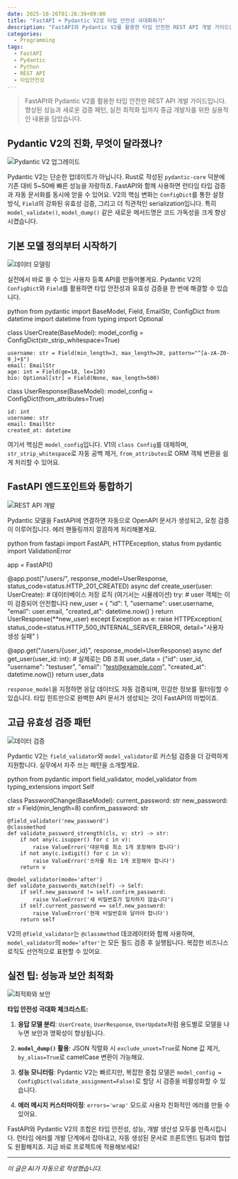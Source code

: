 ```yaml
---
date: 2025-10-26T01:26:39+09:00
title: "FastAPI + Pydantic V2로 타입 안전성 극대화하기"
description: "FastAPI와 Pydantic V2를 활용한 타입 안전한 REST API 개발 가이드입니다. 향상된 성능과 새로운 검증 패턴, 실전 최적화 팁까지 중급 개발자를 위한 실용적인 내용을 담았습니다."
categories:
  - Programming
tags:
  - FastAPI
  - Pydantic
  - Python
  - REST API
  - 타입안전성
---
```


> FastAPI와 Pydantic V2를 활용한 타입 안전한 REST API 개발 가이드입니다. 향상된 성능과 새로운 검증 패턴, 실전 최적화 팁까지 중급 개발자를 위한 실용적인 내용을 담았습니다.



<!-- more -->

## Pydantic V2의 진화, 무엇이 달라졌나?

![Pydantic V2 업그레이드](https://source.unsplash.com/800x600/?coding,python,upgrade)

Pydantic V2는 단순한 업데이트가 아닙니다. Rust로 작성된 `pydantic-core` 덕분에 기존 대비 5~50배 빠른 성능을 자랑하죠. FastAPI와 함께 사용하면 런타임 타입 검증과 자동 문서화를 동시에 얻을 수 있어요. V2의 핵심 변화는 `ConfigDict`를 통한 설정 방식, `Field`의 강화된 유효성 검증, 그리고 더 직관적인 serialization입니다. 특히 `model_validate()`, `model_dump()` 같은 새로운 메서드명은 코드 가독성을 크게 향상시켰습니다.

## 기본 모델 정의부터 시작하기

![데이터 모델링](https://source.unsplash.com/800x600/?database,structure,schema)

실전에서 바로 쓸 수 있는 사용자 등록 API를 만들어볼게요. Pydantic V2의 `ConfigDict`와 `Field`를 활용하면 타입 안전성과 유효성 검증을 한 번에 해결할 수 있습니다.

python
from pydantic import BaseModel, Field, EmailStr, ConfigDict
from datetime import datetime
from typing import Optional

class UserCreate(BaseModel):
    model_config = ConfigDict(str_strip_whitespace=True)
    
    username: str = Field(min_length=3, max_length=20, pattern="^[a-zA-Z0-9_]+$")
    email: EmailStr
    age: int = Field(ge=18, le=120)
    bio: Optional[str] = Field(None, max_length=500)

class UserResponse(BaseModel):
    model_config = ConfigDict(from_attributes=True)
    
    id: int
    username: str
    email: EmailStr
    created_at: datetime


여기서 핵심은 `model_config`입니다. V1의 `class Config`를 대체하며, `str_strip_whitespace`로 자동 공백 제거, `from_attributes`로 ORM 객체 변환을 쉽게 처리할 수 있어요.

## FastAPI 엔드포인트와 통합하기

![REST API 개발](https://source.unsplash.com/800x600/?api,server,development)

Pydantic 모델을 FastAPI에 연결하면 자동으로 OpenAPI 문서가 생성되고, 요청 검증이 이루어집니다. 에러 핸들링까지 깔끔하게 처리해볼게요.

python
from fastapi import FastAPI, HTTPException, status
from pydantic import ValidationError

app = FastAPI()

@app.post("/users/", response_model=UserResponse, status_code=status.HTTP_201_CREATED)
async def create_user(user: UserCreate):
    # 데이터베이스 저장 로직 (여기서는 시뮬레이션)
    try:
        # user 객체는 이미 검증되어 안전합니다
        new_user = {
            "id": 1,
            "username": user.username,
            "email": user.email,
            "created_at": datetime.now()
        }
        return UserResponse(**new_user)
    except Exception as e:
        raise HTTPException(
            status_code=status.HTTP_500_INTERNAL_SERVER_ERROR,
            detail="사용자 생성 실패"
        )

@app.get("/users/{user_id}", response_model=UserResponse)
async def get_user(user_id: int):
    # 실제로는 DB 조회
    user_data = {"id": user_id, "username": "testuser", 
                 "email": "test@example.com", "created_at": datetime.now()}
    return user_data


`response_model`을 지정하면 응답 데이터도 자동 검증되며, 민감한 정보를 필터링할 수 있습니다. 타입 힌트만으로 완벽한 API 문서가 생성되는 것이 FastAPI의 마법이죠.

## 고급 유효성 검증 패턴

![데이터 검증](https://source.unsplash.com/800x600/?security,validation,check)

Pydantic V2는 `field_validator`와 `model_validator`로 커스텀 검증을 더 강력하게 지원합니다. 실무에서 자주 쓰는 패턴을 소개할게요.

python
from pydantic import field_validator, model_validator
from typing_extensions import Self

class PasswordChange(BaseModel):
    current_password: str
    new_password: str = Field(min_length=8)
    confirm_password: str
    
    @field_validator('new_password')
    @classmethod
    def validate_password_strength(cls, v: str) -> str:
        if not any(c.isupper() for c in v):
            raise ValueError('대문자를 최소 1개 포함해야 합니다')
        if not any(c.isdigit() for c in v):
            raise ValueError('숫자를 최소 1개 포함해야 합니다')
        return v
    
    @model_validator(mode='after')
    def validate_passwords_match(self) -> Self:
        if self.new_password != self.confirm_password:
            raise ValueError('새 비밀번호가 일치하지 않습니다')
        if self.current_password == self.new_password:
            raise ValueError('현재 비밀번호와 달라야 합니다')
        return self


V2의 `@field_validator`는 `@classmethod` 데코레이터와 함께 사용하며, `model_validator`의 `mode='after'`는 모든 필드 검증 후 실행됩니다. 복잡한 비즈니스 로직도 선언적으로 표현할 수 있어요.

## 실전 팁: 성능과 보안 최적화

![최적화와 보안](https://source.unsplash.com/800x600/?performance,security,optimization)

**타입 안전성 극대화 체크리스트:**

1. **응답 모델 분리**: `UserCreate`, `UserResponse`, `UserUpdate`처럼 용도별로 모델을 나누면 보안과 명확성이 향상됩니다.

2. **`model_dump()` 활용**: JSON 직렬화 시 `exclude_unset=True`로 None 값 제거, `by_alias=True`로 camelCase 변환이 가능해요.

3. **성능 모니터링**: Pydantic V2는 빠르지만, 복잡한 중첩 모델은 `model_config = ConfigDict(validate_assignment=False)`로 할당 시 검증을 비활성화할 수 있습니다.

4. **에러 메시지 커스터마이징**: `errors='wrap'` 모드로 사용자 친화적인 에러를 만들 수 있어요.

FastAPI와 Pydantic V2의 조합은 타입 안전성, 성능, 개발 생산성 모두를 만족시킵니다. 런타임 에러를 개발 단계에서 잡아내고, 자동 생성된 문서로 프론트엔드 팀과의 협업도 원활해지죠. 지금 바로 프로젝트에 적용해보세요!

---

*이 글은 AI가 자동으로 작성했습니다.*
